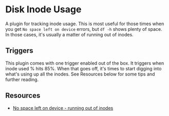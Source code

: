Disk Inode Usage
================

A plugin for tracking inode usage. This is most useful for those times when you get `No space left on device` errors, but `df -h` shows plenty of space. In those cases, it's usually a matter of running out of inodes.


Triggers
--------

This plugin comes with one trigger enabled out of the box. It triggers when inode used % hits 85%. When that goes off, it's times to start digging into what's using up all the inodes. See Resources below for some tips and further reading.

Resources
---------

 * [No space left on device - running out of inodes](http://www.ivankuznetsov.com/2010/02/no-space-left-on-device-running-out-of-inodes.html)
